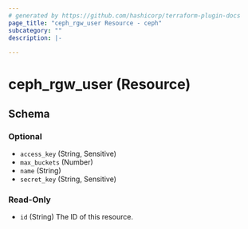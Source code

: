```yaml
---
# generated by https://github.com/hashicorp/terraform-plugin-docs
page_title: "ceph_rgw_user Resource - ceph"
subcategory: ""
description: |-
  
---
```


# ceph_rgw_user (Resource)





<!-- schema generated by tfplugindocs -->
## Schema

### Optional

- `access_key` (String, Sensitive)
- `max_buckets` (Number)
- `name` (String)
- `secret_key` (String, Sensitive)

### Read-Only

- `id` (String) The ID of this resource.
